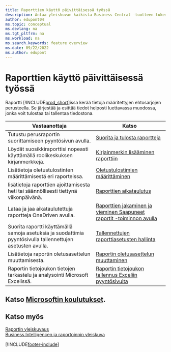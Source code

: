 ```yaml
---
title: Raporttien käyttö päivittäisessä työssä
description: Antaa yleiskuvan kaikista Business Central -tuotteen tukemista Business Intelligence- ja raportointiominaisuuksista.
author: edupont04
ms.topic: conceptual
ms.devlang: na
ms.tgt_pltfrm: na
ms.workload: na
ms.search.keywords: feature overview
ms.date: 09/22/2022
ms.author: edupont
---
```

# <a name="use-reports-in-daily-work" />Raporttien käyttö päivittäisessä työssä

Raportti [!INCLUDE[prod_short](includes/prod_short.md)]issa kerää tietoja määritettyjen ehtosarjojen perusteella. Se järjestää ja esittää tiedot helposti luettavassa muodossa, jonka voit tulostaa tai tallentaa tiedostona.  

| Vastaanottaja | Katso |
| --- | --- |
| Tutustu perusraportin suorittamiseen pyyntösivun avulla. | [Suorita ja tulosta raportteja](ui-work-report.md) |
| Löydät suosikkiraporttisi nopeasti käyttämällä roolikeskuksen kirjanmerkkejä. | [Kirjainmerkin lisääminen raporttiin](ui-bookmarks.md) |
| Lisätietoja oletustulostinten määrittämisestä eri raporteissa. | [Oletustulostimien määrittäminen](ui-specify-printer-selection-reports.md#default) |
| lisätietoja raporttien ajoittamisesta heti tai säännöllisesti tiettynä viikonpäivänä. | [Raporttien aikataulutus](ui-work-report.md#ScheduleReport) |
| Lataa ja jaa aikataulutettuja raportteja OneDriven avulla. | [Raporttien jakaminen ja vieminen Saapuneet raportit -toiminnon avulla](ui-work-report-inbox.md) |
| Suorita raportti käyttämällä samoja asetuksia ja suodattimia pyyntösivulla tallennettujen asetusten avulla. | [Tallennettujen raporttiasetusten hallinta](reports-saving-reusing-settings.md)|
| Lisätietoja raportin oletusasettelun muuttamisesta. | [Raportin oletusasettelun muuttaminen](ui-how-change-layout-currently-used-report.md) |
| Raportin tietojoukon tietojen tarkastelu ja analysointi Microsoft Excelissä. | [Raportin tietojoukon tallennus Exceliin pyyntösivulta](/dynamics365-release-plan/2021wave1/smb/dynamics365-business-central/save-report-dataset-excel-request-page) |

## <a name="see-related-microsoft-trainingtrainingpathssetup-reporting-dynamics-365-business-central" />Katso [Microsoftin koulutukset](/training/paths/setup-reporting-dynamics-365-business-central/).

## <a name="see-also" />Katso myös

[Raportin yleiskuvaus](reports-available-reports.md)  
[Business Intelligencen ja raportoinnin yleiskuva](ui-work-report.md)  

[!INCLUDE[footer-include](includes/footer-banner.md)]

